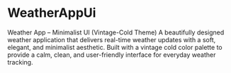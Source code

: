 # WeatherAppUi
 Weather App – Minimalist UI (Vintage-Cold Theme)  A beautifully designed weather application that delivers real-time weather updates with a soft, elegant, and minimalist aesthetic. Built with a vintage cold color palette to provide a calm, clean, and user-friendly interface for everyday weather tracking.
